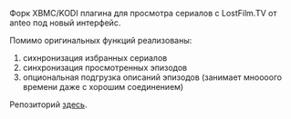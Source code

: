 
Форк XBMC/KODI плагина для просмотра сериалов с LostFilm.TV от anteo под новый интерфейс.

Помимо оригинальных функций реализованы:
1) сихнронизация избранных сериалов
2) синхронизация просмотренных эпизодов
3) опциональная подгрузка описаний эпизодов (занимает мноооого времени даже с хорошим соединением)

Репозиторий [здесь](https://github.com/winnipeg8/xbmc.repository/blob/master/repository.winnipeg8/repository.winnipeg8-0.0.1.zip).
